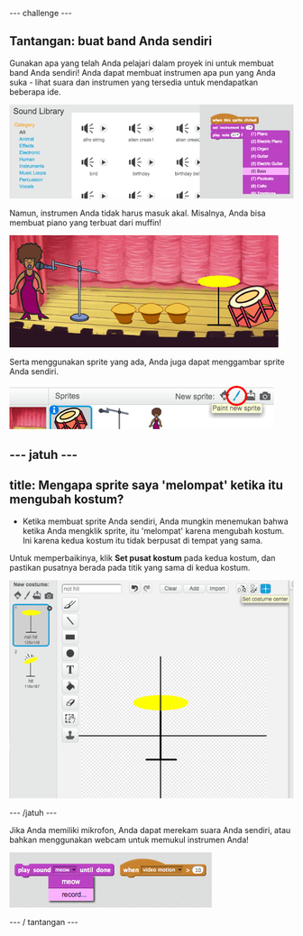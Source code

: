 \--- challenge \---

## Tantangan: buat band Anda sendiri

Gunakan apa yang telah Anda pelajari dalam proyek ini untuk membuat band Anda sendiri! Anda dapat membuat instrumen apa pun yang Anda suka - lihat suara dan instrumen yang tersedia untuk mendapatkan beberapa ide.

![tangkapan layar](images/band-ideas.png)

Namun, instrumen Anda tidak harus masuk akal. Misalnya, Anda bisa membuat piano yang terbuat dari muffin!

![tangkapan layar](images/band-piano.png)

Serta menggunakan sprite yang ada, Anda juga dapat menggambar sprite Anda sendiri.

![tangkapan layar](images/band-draw.png)

## \--- jatuh \---

## title: Mengapa sprite saya 'melompat' ketika itu mengubah kostum?

+ Ketika membuat sprite Anda sendiri, Anda mungkin menemukan bahwa ketika Anda mengklik sprite, itu 'melompat' karena mengubah kostum. Ini karena kedua kostum itu tidak berpusat di tempat yang sama.

Untuk memperbaikinya, klik **Set pusat kostum** pada kedua kostum, dan pastikan pusatnya berada pada titik yang sama di kedua kostum.

![tangkapan layar](images/band-center.png)

\--- /jatuh \---

Jika Anda memiliki mikrofon, Anda dapat merekam suara Anda sendiri, atau bahkan menggunakan webcam untuk memukul instrumen Anda!

![tangkapan layar](images/band-io.png)

\--- / tantangan \---